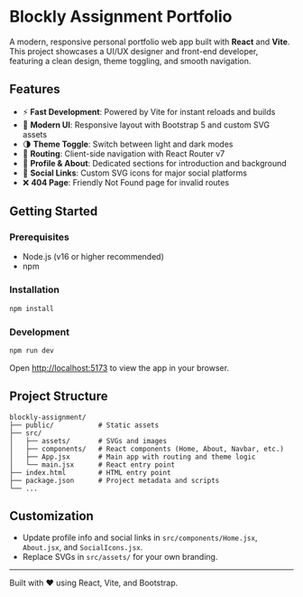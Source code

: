 # Blockly Assignment Portfolio

A modern, responsive personal portfolio web app built with **React** and **Vite**. This project showcases a UI/UX designer and front-end developer, featuring a clean design, theme toggling, and smooth navigation.

## Features

- ⚡ **Fast Development**: Powered by Vite for instant reloads and builds
- 🎨 **Modern UI**: Responsive layout with Bootstrap 5 and custom SVG assets
- 🌗 **Theme Toggle**: Switch between light and dark modes
- 🧭 **Routing**: Client-side navigation with React Router v7
- 👤 **Profile & About**: Dedicated sections for introduction and background
- 🔗 **Social Links**: Custom SVG icons for major social platforms
- ❌ **404 Page**: Friendly Not Found page for invalid routes

## Getting Started

### Prerequisites

- Node.js (v16 or higher recommended)
- npm

### Installation

```bash
npm install
```

### Development

```bash
npm run dev
```

Open [http://localhost:5173](http://localhost:5173) to view the app in your browser.

## Project Structure

```
blockly-assignment/
├── public/           # Static assets
├── src/
│   ├── assets/       # SVGs and images
│   ├── components/   # React components (Home, About, Navbar, etc.)
│   ├── App.jsx       # Main app with routing and theme logic
│   └── main.jsx      # React entry point
├── index.html        # HTML entry point
├── package.json      # Project metadata and scripts
└── ...
```

## Customization

- Update profile info and social links in `src/components/Home.jsx`, `About.jsx`, and `SocialIcons.jsx`.
- Replace SVGs in `src/assets/` for your own branding.

---

Built with ❤️ using React, Vite, and Bootstrap.
